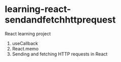 # learning-react-sendandfetchhttprequest

React learning project
1. useCallback
2. React.memo
3. Sending and fetching HTTP requests in React

